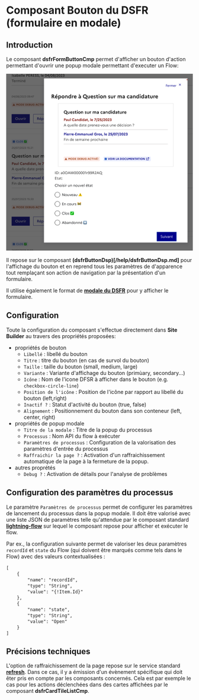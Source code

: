 # Composant Bouton du **DSFR** (formulaire en modale)

## Introduction

Le composant **dsfrFormButtonCmp** permet d'afficher un bouton d'action permettant d'ouvrir une popup modale permettant d'executer un Flow:

![Flow Popup Action](/media/dsfrFlowPopupCmp.png) 

Il repose sur le composant **(dsfrButtonDsp)[/help/dsfrButtonDsp.md]** pour l'affichage du bouton et en reprend tous les paramètres de d'apparence tout remplaçant son action de navigation par la présentation d'un formulaire. 

Il utilise également le format de **[modale du DSFR](https://www.systeme-de-design.gouv.fr/elements-d-interface/composants/modale)** pour y afficher le formulaire.


## Configuration

Toute la configuration du composant s'effectue directement dans **Site Builder** au travers des propriétés proposées:
* propriétés de bouton
    * `Libellé` : libellé du bouton
    * `Titre` : titre du bouton (en cas de survol du bouton)
    * `Taille` : taille du bouton (small, medium, large)
    * `Variante` : Variante d'affichage du bouton (primùary, secondary...)
    * `Icône` : Nom de l'icone DFSR à afficher dans le bouton (e.g. `checkbox-circle-line`)
    * `Position de l'icône` : Position de l'icône par rapport au libellé du bouton (left,right)
    * `Inactif ?` : Statut d'activité du bouton (true, false)
    * `Alignement` : Positionnement du bouton dans son conteneur (left, center, right)
* propriétés de popup modale
    * `Titre de la modale` : Titre de la popup du processus
    * `Processus` : Nom API du flow à exécuter
    * `Paramètres de processus` : Configuration de la valorisation des paramètres d'entrée du processus
    * `Raffraichir la page ?` : Activation d'un raffraichissement automatique de la page à la fermeture de la popup.
* autres proprétés
    * `Debug ?` : Activation de détails pour l'analyse de problèmes


## Configuration des paramètres du processus

Le paramètre `Paramètres de processus` permet de configurer les paramètres de lancement du processus dans la popup modale. Il doit être valorisé avec une liste JSON de paramètres telle qu'attendue par le composant standard **[lightning-flow](https://developer.salesforce.com/docs/component-library/bundle/lightning-flow/documentation)** sur lequel le composant repose pour afficher et exécuter le flow.

Par ex., la configuration suivante permet de valoriser les deux paramètres `recordId` et `state` du Flow (qui doivent être marqués comme tels dans le Flow) avec des valeurs contextualisées :
```
[
    {
        "name": "recordId",
        "type": "String",
        "value": "{!Item.Id}"
    },
    {
        "name": "state",
        "type": "String",
        "value": "Open"
    }
]
```

## Précisions techniques

L'option de raffraichissement de la page repose sur le service standard **[refresh](https://developer.salesforce.com/docs/component-library/documentation/en/lwc/lwc.reference_lightning_refreshview)**. Dans ce cas, il y a émission d'un évènement spécifique qui doit êter pris en compte par les composants concernés. Cela est par exemple le cas pour les actions déclenchées dans des cartes affichées par le composant **dsfrCardTileListCmp**.
